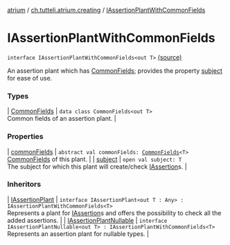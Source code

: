[atrium](../../index.md) / [ch.tutteli.atrium.creating](../index.md) / [IAssertionPlantWithCommonFields](.)

# IAssertionPlantWithCommonFields

`interface IAssertionPlantWithCommonFields<out T>` [(source)](https://github.com/robstoll/atrium/tree/master/atrium-api/src/main/kotlin/ch/tutteli/atrium/creating/IAssertionPlantWithCommonFields.kt#L11)

An assertion plant which has [CommonFields](-common-fields/index.md); provides the property [subject](subject.md) for ease of use.

### Types

| [CommonFields](-common-fields/index.md) | `data class CommonFields<out T>`<br>Common fields of an assertion plant. |

### Properties

| [commonFields](common-fields.md) | `abstract val commonFields: `[`CommonFields`](-common-fields/index.md)`<T>`<br>[CommonFields](-common-fields/index.md) of this plant. |
| [subject](subject.md) | `open val subject: T`<br>The subject for which this plant will create/check [IAssertion](../../ch.tutteli.atrium.assertions/-i-assertion/index.md)s. |

### Inheritors

| [IAssertionPlant](../-i-assertion-plant/index.md) | `interface IAssertionPlant<out T : Any> : IAssertionPlantWithCommonFields<T>`<br>Represents a plant for [IAssertion](../../ch.tutteli.atrium.assertions/-i-assertion/index.md)s and offers the possibility to check all the added assertions. |
| [IAssertionPlantNullable](../-i-assertion-plant-nullable/index.md) | `interface IAssertionPlantNullable<out T> : IAssertionPlantWithCommonFields<T>`<br>Represents an assertion plant for nullable types. |

